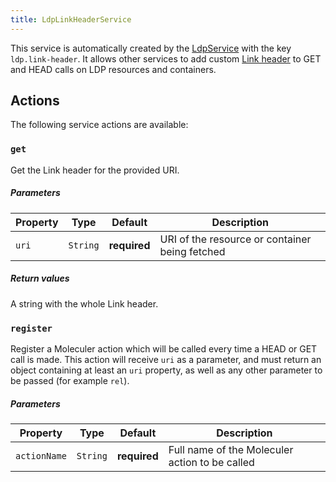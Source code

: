 ```yaml
---
title: LdpLinkHeaderService
---
```


This service is automatically created by the [LdpService](index.md) with the key `ldp.link-header`. It allows other services to add custom [Link header](https://developer.mozilla.org/en-US/docs/Web/HTTP/Headers/Link) to GET and HEAD calls on LDP resources and containers.

## Actions

The following service actions are available:

### `get`

Get the Link header for the provided URI.

##### Parameters

| Property | Type     | Default      | Description                                    |
| -------- | -------- | ------------ | ---------------------------------------------- |
| `uri`    | `String` | **required** | URI of the resource or container being fetched |

##### Return values

A string with the whole Link header.

### `register`

Register a Moleculer action which will be called every time a HEAD or GET call is made.
This action will receive `uri` as a parameter, and must return an object containing at least an `uri` property, as well as any other parameter to be passed (for example `rel`).

##### Parameters

| Property     | Type     | Default      | Description                                    |
| ------------ | -------- | ------------ | ---------------------------------------------- |
| `actionName` | `String` | **required** | Full name of the Moleculer action to be called |
